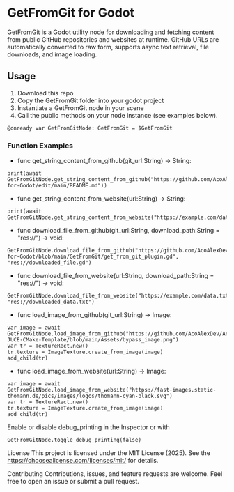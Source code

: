 # GetFromGit for Godot

GetFromGit is a Godot utility node for downloading and fetching content from public GitHub repositories and websites at runtime.
GitHub URLs are automatically converted to raw form, supports async text retrieval, file downloads, and image loading.

## Usage

1. Download this repo
2. Copy the GetFromGit folder into your godot project
3. Instantiate a GetFromGit node in your scene
4. Call the public methods on your node instance (see examples below).
```GDScript
@onready var GetFromGitNode: GetFromGit = $GetFromGit
```

### Function Examples

- func get_string_content_from_github(git_url:String) -> String:
```GDScript
print(await GetFromGitNode.get_string_content_from_github("https://github.com/AcoAlexDev/GetFromGit-for-Godot/edit/main/README.md"))
```
- func get_string_content_from_website(url:String) -> String:
```GDScript
print(await GetFromGitNode.get_string_content_from_website("https://example.com/data.txt"))
```
- func download_file_from_github(git_url:String, download_path:String = "res://") -> void:
```GDScript
GetFromGitNode.download_file_from_github("https://github.com/AcoAlexDev/GetFromGit-for-Godot/blob/main/GetFromGit/get_from_git_plugin.gd", "res://downloaded_file.gd")
```
- func download_file_from_website(url:String, download_path:String = "res://") -> void:
```GDScript
GetFromGitNode.download_file_from_website("https://example.com/data.txt", "res://downloaded_data.txt")
```
- func load_image_from_github(git_url:String) -> Image:
```GDScript
var image = await GetFromGitNode.load_image_from_github("https://github.com/AcoAlexDev/Aco-JUCE-CMake-Template/blob/main/Assets/bypass_image.png")
var tr = TextureRect.new()
tr.texture = ImageTexture.create_from_image(image)
add_child(tr)
```
- func load_image_from_website(url:String) -> Image:
```GDScript
var image = await GetFromGitNode.load_image_from_website("https://fast-images.static-thomann.de/pics/images/logos/thomann-cyan-black.svg")
var tr = TextureRect.new()
tr.texture = ImageTexture.create_from_image(image)
add_child(tr)
```

Enable or disable debug_printing in the Inspector or with
```GDScript
GetFromGitNode.toggle_debug_printing(false)
```

License
This project is licensed under the MIT License (2025). See the https://choosealicense.com/licenses/mit/ for details.

Contributing
Contributions, issues, and feature requests are welcome. Feel free to open an issue or submit a pull request.
